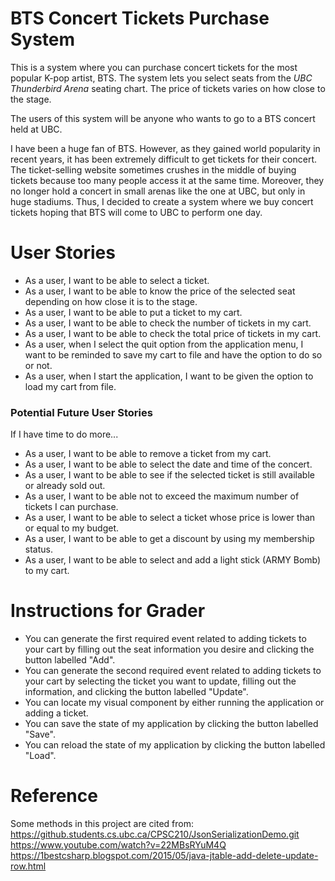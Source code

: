 # BTS Concert Tickets Purchase System

This is a system where you can purchase concert tickets for the most popular K-pop artist, BTS. 
The system lets you select seats from the *UBC Thunderbird Arena* seating chart.
The price of tickets varies on how close to the stage.

The users of this system will be anyone who wants to go to a BTS concert held at UBC.

I have been a huge fan of BTS.
However, as they gained world popularity in recent years, 
it has been extremely difficult to get tickets for their concert.
The ticket-selling website sometimes crushes in the middle of buying tickets 
because too many people access it at the same time.
Moreover, they no longer hold a concert in small arenas like the one at UBC, 
but only in huge stadiums.
Thus, I decided to create a system where we buy concert tickets hoping that BTS will come to UBC to perform one day.


# User Stories
- As a user, I want to be able to select a ticket.
- As a user, I want to be able to know the price of the selected seat depending on how close it is to the stage.
- As a user, I want to be able to put a ticket to my cart.
- As a user, I want to be able to check the number of tickets in my cart.
- As a user, I want to be able to check the total price of tickets in my cart. 
- As a user, when I select the quit option from the application menu, 
I want to be reminded to save my cart to file and have the option to do so or not.
- As a user, when I start the application, I want to be given the option to load my cart from file.


### Potential Future User Stories
If I have time to do more...
- As a user, I want to be able to remove a ticket from my cart.
- As a user, I want to be able to select the date and time of the concert.
- As a user, I want to be able to see if the selected ticket is still available or already sold out.
- As a user, I want to be able not to exceed the maximum number of tickets I can purchase.
- As a user, I want to be able to select a ticket whose price is lower than or equal to my budget.
- As a user, I want to be able to get a discount by using my membership status.
- As a user, I want to be able to select and add a light stick (ARMY Bomb) to my cart. 

# Instructions for Grader
- You can generate the first required event related to adding tickets to your cart by filling out the 
seat information you desire and clicking the button labelled "Add". 
- You can generate the second required event related to adding tickets to your cart by 
selecting the ticket you want to update, filling out the information, and clicking the button labelled "Update". 
- You can locate my visual component by either running the application or adding a ticket. 
- You can save the state of my application by clicking the button labelled "Save". 
- You can reload the state of my application by clicking the button labelled "Load".


# Reference
Some methods in this project are cited from:
https://github.students.cs.ubc.ca/CPSC210/JsonSerializationDemo.git
https://www.youtube.com/watch?v=22MBsRYuM4Q
https://1bestcsharp.blogspot.com/2015/05/java-jtable-add-delete-update-row.html

